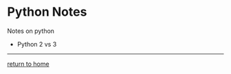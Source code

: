# Python Notes

Notes on python

- Python 2 vs 3

<hr>

[return to home](https://github.com/michelmake/wiki/README.md)

